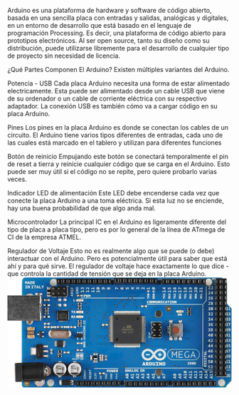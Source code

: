 
Arduino es una plataforma de hardware y software de código abierto, basada en una sencilla placa con entradas y salidas, analógicas y digitales, en un entorno de desarrollo que está basado en el lenguaje de programación Processing. Es decir, una plataforma de código abierto para prototipos electrónicos.
Al ser open source, tanto su diseño como su distribución, puede utilizarse libremente para el desarrollo de cualquier tipo de proyecto sin necesidad de licencia.

¿Qué Partes Componen El Arduino?
Existen múltiples variantes del Arduino. 

Potencia - USB
Cada placa Arduino necesita una forma de estar alimentado electricamente. Esta puede ser alimentado desde un cable USB que viene de su ordenador o un cable de corriente eléctrica con su respectivo adaptador. La conexión USB es también cómo va a cargar código en su placa Arduino.

Pines
Los pines en la placa Arduino es donde se conectan los cables de un circuito. El Arduino tiene varios tipos diferentes de entradas, cada uno de las cuales está marcado en el tablero y utilizan para diferentes funciones

Botón de reinicio
Empujando este botón se conectará temporalmente el pin de reset a tierra y reinicie cualquier código que se carga en el Arduino. Esto puede ser muy útil si el código no se repite, pero quiere probarlo varias veces.

Indicador LED de alimentación
Este LED debe encenderse cada vez que conecte la placa Arduino a una toma eléctrica. Si esta luz no se enciende, hay una buena probabilidad de que algo anda mal.

Microcontrolador 
La principal IC en el Arduino es ligeramente diferente del tipo de placa a placa tipo, pero es por lo general de la línea de ATmega de CI de la empresa ATMEL.


Regulador de Voltaje 
Esto no es realmente algo que se puede (o debe) interactuar con el Arduino. Pero es potencialmente útil para saber que está ahí y para qué sirve. El regulador de voltaje hace exactamente lo que dice - que controla la cantidad de tensión que se deja en la placa Arduino.
![2](https://github.com/dianapuerto/proyecto-1/blob/master/imagenes/Arduino%20Mega.PNG)

